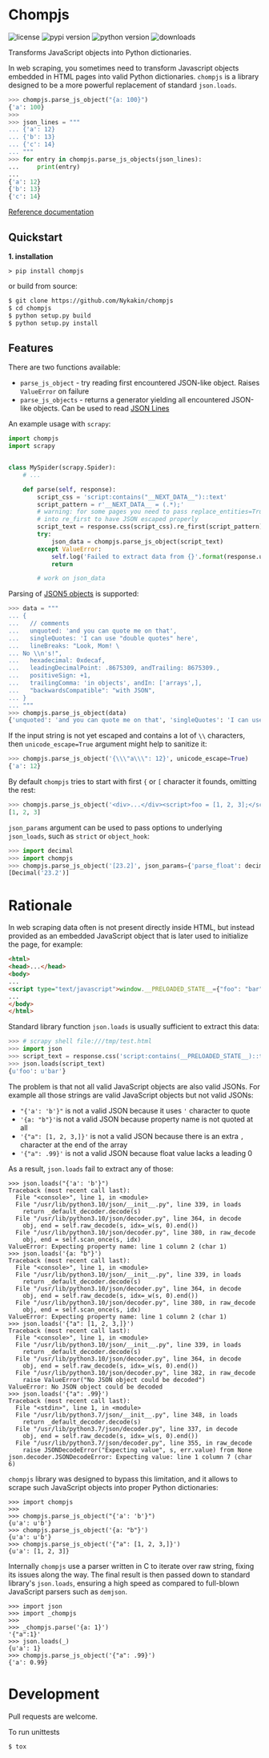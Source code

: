 # Chompjs

![license](https://img.shields.io/github/license/Nykakin/chompjs?style=flat-square)
![pypi version](https://img.shields.io/pypi/v/chompjs.svg)
![python version](https://img.shields.io/pypi/pyversions/chompjs.svg)
![downloads](https://img.shields.io/pypi/dm/chompjs.svg)

Transforms JavaScript objects into Python dictionaries.

In web scraping, you sometimes need to transform Javascript objects embedded in HTML pages into valid Python dictionaries. `chompjs` is a library designed to be a more powerful replacement of standard `json.loads`.

```python
>>> chompjs.parse_js_object("{a: 100}")
{'a': 100}
>>>
>>> json_lines = """
... {'a': 12}
... {'b': 13}
... {'c': 14}
... """
>>> for entry in chompjs.parse_js_objects(json_lines):
...     print(entry)
... 
{'a': 12}
{'b': 13}
{'c': 14}
```

[Reference documentation](https://nykakin.github.io/chompjs/)

## Quickstart

**1. installation**

```
> pip install chompjs
```

or build from source:

```bash
$ git clone https://github.com/Nykakin/chompjs
$ cd chompjs
$ python setup.py build
$ python setup.py install
```

## Features

There are two functions available:
* `parse_js_object` - try reading first encountered JSON-like object. Raises `ValueError` on failure
* `parse_js_objects` - returns a generator yielding all encountered JSON-like objects. Can be used to read [JSON Lines](https://jsonlines.org/)

An example usage with `scrapy`:

```python
import chompjs
import scrapy


class MySpider(scrapy.Spider):
    # ...

    def parse(self, response):
        script_css = 'script:contains("__NEXT_DATA__")::text'
        script_pattern = r'__NEXT_DATA__ = (.*);'
        # warning: for some pages you need to pass replace_entities=True
        # into re_first to have JSON escaped properly
        script_text = response.css(script_css).re_first(script_pattern)
        try:
            json_data = chompjs.parse_js_object(script_text)
        except ValueError:
            self.log('Failed to extract data from {}'.format(response.url))
            return

        # work on json_data
```

Parsing of [JSON5 objects](https://json5.org/) is supported:

```python
>>> data = """
... {
...   // comments
...   unquoted: 'and you can quote me on that',
...   singleQuotes: 'I can use "double quotes" here',
...   lineBreaks: "Look, Mom! \
... No \\n's!",
...   hexadecimal: 0xdecaf,
...   leadingDecimalPoint: .8675309, andTrailing: 8675309.,
...   positiveSign: +1,
...   trailingComma: 'in objects', andIn: ['arrays',],
...   "backwardsCompatible": "with JSON",
... }
... """
>>> chompjs.parse_js_object(data)
{'unquoted': 'and you can quote me on that', 'singleQuotes': 'I can use "double quotes" here', 'lineBreaks': "Look, Mom! No \n's!", 'hexadecimal': 912559, 'leadingDecimalPoint': 0.8675309, 'andTrailing': 8675309.0, 'positiveSign': '+1', 'trailingComma': 'in objects', 'andIn': ['arrays'], 'backwardsCompatible': 'with JSON'}
```

If the input string is not yet escaped and contains a lot of `\\` characters, then `unicode_escape=True` argument might help to sanitize it:

```python
>>> chompjs.parse_js_object('{\\\"a\\\": 12}', unicode_escape=True)
{'a': 12}
```

By default `chompjs` tries to start with first `{` or `[` character it founds, omitting the rest:

```python
>>> chompjs.parse_js_object('<div>...</div><script>foo = [1, 2, 3];</script><div>...</div>')
[1, 2, 3]
```

`json_params` argument can be used to pass options to underlying `json_loads`, such as `strict` or `object_hook`:

```python
>>> import decimal
>>> import chompjs
>>> chompjs.parse_js_object('[23.2]', json_params={'parse_float': decimal.Decimal})
[Decimal('23.2')]
```

# Rationale

In web scraping data often is not present directly inside HTML, but instead provided as an embedded JavaScript object that is later used to initialize the page, for example:

```html
<html>
<head>...</head>
<body>
...
<script type="text/javascript">window.__PRELOADED_STATE__={"foo": "bar"}</script>
...
</body>
</html>
```

Standard library function `json.loads` is usually sufficient to extract this data:

```python
>>> # scrapy shell file:///tmp/test.html
>>> import json
>>> script_text = response.css('script:contains(__PRELOADED_STATE__)::text').re_first('__PRELOADED_STATE__=(.*)')
>>> json.loads(script_text)
{u'foo': u'bar'}

```
The problem is that not all valid JavaScript objects are also valid JSONs. For example all those strings are valid JavaScript objects but not valid JSONs:

* `"{'a': 'b'}"` is not a valid JSON because it uses `'` character to quote
* `'{a: "b"}'`is not a valid JSON because property name is not quoted at all
* `'{"a": [1, 2, 3,]}'` is not a valid JSON because there is an extra `,` character at the end of the array
* `'{"a": .99}'` is not a valid JSON because float value lacks a leading 0

As a result, `json.loads` fail to extract any of those:

```
>>> json.loads("{'a': 'b'}")
Traceback (most recent call last):
  File "<console>", line 1, in <module>
  File "/usr/lib/python3.10/json/__init__.py", line 339, in loads
    return _default_decoder.decode(s)
  File "/usr/lib/python3.10/json/decoder.py", line 364, in decode
    obj, end = self.raw_decode(s, idx=_w(s, 0).end())
  File "/usr/lib/python3.10/json/decoder.py", line 380, in raw_decode
    obj, end = self.scan_once(s, idx)
ValueError: Expecting property name: line 1 column 2 (char 1)
>>> json.loads('{a: "b"}')
Traceback (most recent call last):
  File "<console>", line 1, in <module>
  File "/usr/lib/python3.10/json/__init__.py", line 339, in loads
    return _default_decoder.decode(s)
  File "/usr/lib/python3.10/json/decoder.py", line 364, in decode
    obj, end = self.raw_decode(s, idx=_w(s, 0).end())
  File "/usr/lib/python3.10/json/decoder.py", line 380, in raw_decode
    obj, end = self.scan_once(s, idx)
ValueError: Expecting property name: line 1 column 2 (char 1)
>>> json.loads('{"a": [1, 2, 3,]}')
Traceback (most recent call last):
  File "<console>", line 1, in <module>
  File "/usr/lib/python3.10/json/__init__.py", line 339, in loads
    return _default_decoder.decode(s)
  File "/usr/lib/python3.10/json/decoder.py", line 364, in decode
    obj, end = self.raw_decode(s, idx=_w(s, 0).end())
  File "/usr/lib/python3.10/json/decoder.py", line 382, in raw_decode
    raise ValueError("No JSON object could be decoded")
ValueError: No JSON object could be decoded
>>> json.loads('{"a": .99}')
Traceback (most recent call last):
  File "<stdin>", line 1, in <module>
  File "/usr/lib/python3.7/json/__init__.py", line 348, in loads
    return _default_decoder.decode(s)
  File "/usr/lib/python3.7/json/decoder.py", line 337, in decode
    obj, end = self.raw_decode(s, idx=_w(s, 0).end())
  File "/usr/lib/python3.7/json/decoder.py", line 355, in raw_decode
    raise JSONDecodeError("Expecting value", s, err.value) from None
json.decoder.JSONDecodeError: Expecting value: line 1 column 7 (char 6)

```
`chompjs` library was designed to bypass this limitation, and it allows to scrape such JavaScript objects into proper Python dictionaries:

```
>>> import chompjs
>>> 
>>> chompjs.parse_js_object("{'a': 'b'}")
{u'a': u'b'}
>>> chompjs.parse_js_object('{a: "b"}')
{u'a': u'b'}
>>> chompjs.parse_js_object('{"a": [1, 2, 3,]}')
{u'a': [1, 2, 3]}
```

Internally `chompjs` use a parser written in C to iterate over raw string, fixing its issues along the way. The final result is then passed down to standard library's `json.loads`, ensuring a high speed as compared to full-blown JavaScript parsers such as `demjson`.

```
>>> import json
>>> import _chompjs
>>> 
>>> _chompjs.parse('{a: 1}')
'{"a":1}'
>>> json.loads(_)
{u'a': 1}
>>> chompjs.parse_js_object('{"a": .99}')
{'a': 0.99}
```

# Development
Pull requests are welcome. 

To run unittests

```
$ tox
```
